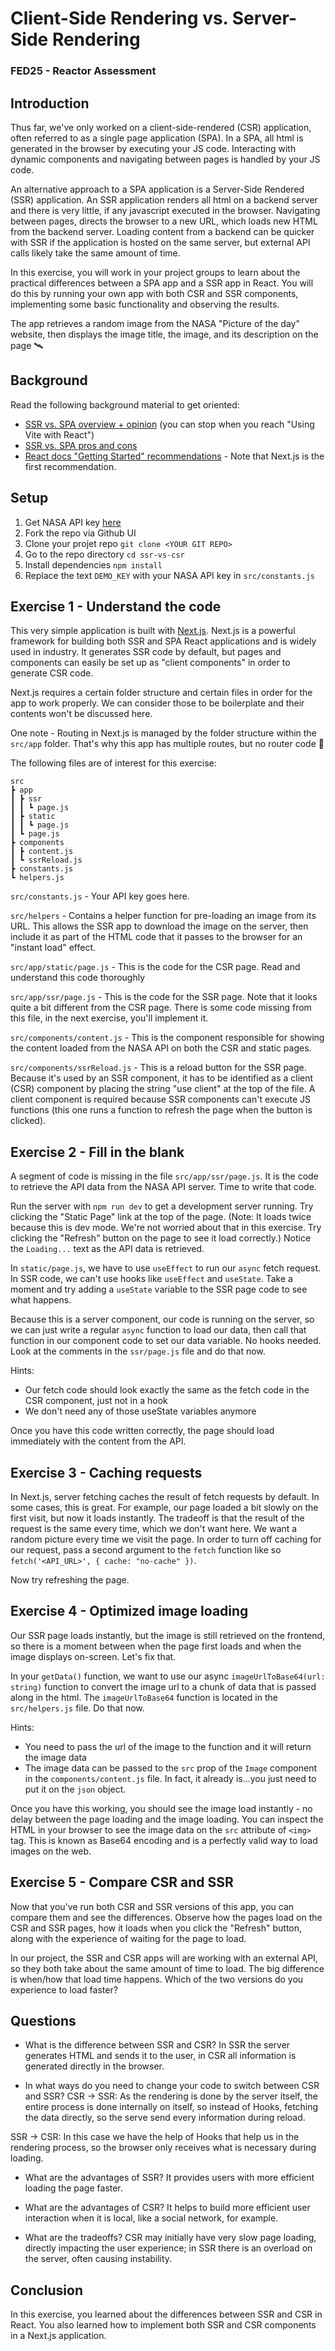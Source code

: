 # Client-Side Rendering vs. Server-Side Rendering

### FED25 - Reactor Assessment

## Introduction

Thus far, we've only worked on a client-side-rendered (CSR) application, often referred to as a single page application (SPA). In a SPA, all html is generated in the browser by executing your JS code. Interacting with dynamic components and navigating between pages is handled by your JS code.

An alternative approach to a SPA application is a Server-Side Rendered (SSR) application. An SSR application renders all html on a backend server and there is very little, if any javascript executed in the browser. Navigating between pages, directs the browser to a new URL, which loads new HTML from the backend server. Loading content from a backend can be quicker with SSR if the application is hosted on the same server, but external API calls likely take the same amount of time.

In this exercise, you will work in your project groups to learn about the practical differences between a SPA app and a SSR app in React. You will do this by running your own app with both CSR and SSR components, implementing some basic functionality and observing the results.

The app retrieves a random image from the NASA "Picture of the day" website, then displays the image title, the image, and its description on the page 🛰️

## Background

Read the following background material to get oriented:

- [SSR vs. SPA overview + opinion](https://thenewstack.io/spas-and-react-you-dont-always-need-server-side-rendering/) (you can stop when you reach "Using Vite with React")
- [SSR vs. SPA pros and cons](https://www.linkedin.com/pulse/main-key-difference-between-spa-single-page-ssr-server-sachin-yadav-zcncf/)
- [React docs "Getting Started" recommendations](https://react.dev/learn/start-a-new-react-project#production-grade-react-frameworks) - Note that Next.js is the first recommendation.

## Setup

1. Get NASA API key [here](https://api.nasa.gov/)
2. Fork the repo via Github UI
3. Clone your projet repo `git clone <YOUR GIT REPO>`
4. Go to the repo directory `cd ssr-vs-csr`
5. Install dependencies `npm install`
6. Replace the text `DEMO_KEY` with your NASA API key in `src/constants.js`

## Exercise 1 - Understand the code

This very simple application is built with [Next.js](https://nextjs.org/). Next.js is a powerful framework for building both SSR and SPA React applications and is widely used in industry. It generates SSR code by default, but pages and components can easily be set up as "client components" in order to generate CSR code.

Next.js requires a certain folder structure and certain files in order for the app to work properly. We can consider those to be boilerplate and their contents won't be discussed here.

One note - Routing in Next.js is managed by the folder structure within the `src/app` folder. That's why this app has multiple routes, but no router code 🤯

The following files are of interest for this exercise:

```
src
┣ app
┃ ┣ ssr
┃ ┃ ┗ page.js
┃ ┣ static
┃ ┃ ┗ page.js
┃ ┗ page.js
┣ components
┃ ┣ content.js
┃ ┗ ssrReload.js
┣ constants.js
┗ helpers.js
```

`src/constants.js` - Your API key goes here.

`src/helpers` - Contains a helper function for pre-loading an image from its URL. This allows the SSR app to download the image on the server, then include it as part of the HTML code that it passes to the browser for an "instant load" effect.

`src/app/static/page.js` - This is the code for the CSR page. Read and understand this code thoroughly

`src/app/ssr/page.js` - This is the code for the SSR page. Note that it looks quite a bit different from the CSR page. There is some code missing from this file, in the next exercise, you'll implement it.

`src/components/content.js` - This is the component responsible for showing the content loaded from the NASA API on both the CSR and static pages.

`src/components/ssrReload.js` - This is a reload button for the SSR page. Because it's used by an SSR component, it has to be identified as a client (CSR) component by placing the string "use client" at the top of the file. A client component is required because SSR components can't execute JS functions (this one runs a function to refresh the page when the button is clicked).

## Exercise 2 - Fill in the blank

A segment of code is missing in the file `src/app/ssr/page.js`. It is the code to retrieve the API data from the NASA API server. Time to write that code.

Run the server with `npm run dev` to get a development server running. Try clicking the "Static Page" link at the top of the page. (Note: It loads twice because this is dev mode. We're not worried about that in this exercise. Try clicking the "Refresh" button on the page to see it load correctly.) Notice the `Loading...` text as the API data is retrieved.

In `static/page.js`, we have to use `useEffect` to run our `async` fetch request. In SSR code, we can't use hooks like `useEffect` and `useState`. Take a moment and try adding a `useState` variable to the SSR page code to see what happens.

Because this is a server component, our code is running on the server, so we can just write a regular `async` function to load our data, then call that function in our component code to set our data variable. No hooks needed. Look at the comments in the `ssr/page.js` file and do that now.

Hints:

- Our fetch code should look exactly the same as the fetch code in the CSR component, just not in a hook
- We don't need any of those useState variables anymore

Once you have this code written correctly, the page should load immediately with the content from the API.

## Exercise 3 - Caching requests

In Next.js, server fetching caches the result of fetch requests by default. In some cases, this is great. For example, our page loaded a bit slowly on the first visit, but now it loads instantly. The tradeoff is that the result of the request is the same every time, which we don't want here. We want a random picture every time we visit the page. In order to turn off caching for our request, pass a second argument to the `fetch` function like so `fetch('<API_URL>', { cache: "no-cache" })`.

Now try refreshing the page.

## Exercise 4 - Optimized image loading

Our SSR page loads instantly, but the image is still retrieved on the frontend, so there is a moment between when the page first loads and when the image displays on-screen. Let's fix that.

In your `getData()` function, we want to use our async `imageUrlToBase64(url: string)` function to convert the image url to a chunk of data that is passed along in the html. The `imageUrlToBase64` function is located in the `src/helpers.js` file. Do that now.

Hints:

- You need to pass the url of the image to the function and it will return the image data
- The image data can be passed to the `src` prop of the `Image` component in the `components/content.js` file. In fact, it already is...you just need to put it on the `json` object.

Once you have this working, you should see the image load instantly - no delay between the page loading and the image loading. You can inspect the HTML in your browser to see the image data on the `src` attribute of `<img>` tag. This is known as Base64 encoding and is a perfectly valid way to load images on the web.

## Exercise 5 - Compare CSR and SSR

Now that you've run both CSR and SSR versions of this app, you can compare them and see the differences. Observe how the pages load on the CSR and SSR pages, how it loads when you click the "Refresh" button, along with the experience of waiting for the page to load.

In our project, the SSR and CSR apps will are working with an external API, so they both take about the same amount of time to load. The big difference is when/how that load time happens. Which of the two versions do you experience to load faster?

## Questions

- What is the difference between SSR and CSR?
In SSR the server generates HTML and sends it to the user, in CSR all information is generated directly in the browser.

- In what ways do you need to change your code to switch between CSR and SSR?
CSR -> SSR: As the rendering is done by the server itself, the entire process is done internally on itself, so instead of Hooks, fetching the data directly, so the serve send every information during reload.

SSR -> CSR: In this case we have the help of Hooks that help us in the rendering process, so the browser only receives what is necessary during loading.

- What are the advantages of SSR?
It provides users with more efficient loading the page faster. 

- What are the advantages of CSR?
It helps to build more efficient user interaction when it is local, like a social network, for example.

- What are the tradeoffs?
CSR may initially have very slow page loading, directly impacting the user experience; in SSR there is an overload on the server, often causing instability.

## Conclusion

In this exercise, you learned about the differences between SSR and CSR in React. You also learned how to implement both SSR and CSR components in a Next.js application.
